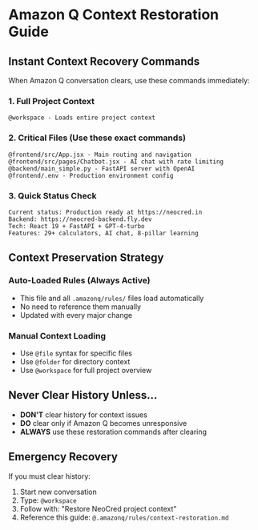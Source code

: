 # Amazon Q Context Restoration Guide

## Instant Context Recovery Commands

When Amazon Q conversation clears, use these commands immediately:

### 1. Full Project Context
```
@workspace - Loads entire project context
```

### 2. Critical Files (Use these exact commands)
```
@frontend/src/App.jsx - Main routing and navigation
@frontend/src/pages/Chatbot.jsx - AI chat with rate limiting
@backend/main_simple.py - FastAPI server with OpenAI
@frontend/.env - Production environment config
```

### 3. Quick Status Check
```
Current status: Production ready at https://neocred.in
Backend: https://neocred-backend.fly.dev
Tech: React 19 + FastAPI + GPT-4-turbo
Features: 29+ calculators, AI chat, 8-pillar learning
```

## Context Preservation Strategy

### Auto-Loaded Rules (Always Active)
- This file and all `.amazonq/rules/` files load automatically
- No need to reference them manually
- Updated with every major change

### Manual Context Loading
- Use `@file` syntax for specific files
- Use `@folder` for directory context
- Use `@workspace` for full project overview

## Never Clear History Unless...
- **DON'T** clear history for context issues
- **DO** clear only if Amazon Q becomes unresponsive
- **ALWAYS** use these restoration commands after clearing

## Emergency Recovery
If you must clear history:
1. Start new conversation
2. Type: `@workspace`
3. Follow with: "Restore NeoCred project context"
4. Reference this guide: `@.amazonq/rules/context-restoration.md`